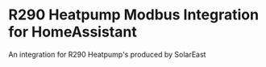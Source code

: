 # R290 Heatpump Modbus Integration for HomeAssistant
An integration for R290 Heatpump's produced by SolarEast
